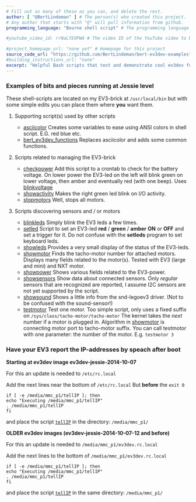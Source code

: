 ```yaml
---
# Fill out as many of these as you can, and delete the rest.
author: [ "@BertLindeman" ] # The person(s) who created this project. 
# Any author that starts with "@" will pull information from github.
programming_language: "Bourne shell script" # The programming language used in this project

#youtube_video_id: rrNaLfE9PWA # The video ID of the YouTube video to be displayed with this post

#project_homepage_url: "none yet" # Homepage for this project
source_code_url: "https://github.com/BertLindeman/bert-ev3dev-examples" # Provide a link to your code
#building_instructions_url: "none"
excerpt: "Helpful Bash scripts that test and demonstrate cool ev3dev functionality."
---
```


### Examples of bits and pieces running at Jessie level 

These shell-scripts are located on my EV3-brick at `/usr/local/bin`
but with some simple edits you can place them where **you** want them.

 1. Supporting script(s) used by other scripts
    * [asciicolor](https://github.com/BertLindeman/bert-ev3dev-examples/blob/master/asciicolors) Creates some variables to ease using ANSI colors in shell script. E.G. red blue etc. 
    * [bert_ev3dev_functions](https://github.com/BertLindeman/bert-ev3dev-examples/blob/master/bert_ev3dev_functions) Replaces asciicolor and adds some common functions.

 2. Scripts related to managing the EV3-brick
    * [checkpower](https://github.com/BertLindeman/bert-ev3dev-examples/blob/master/checkpower) 
    Add this script to a crontab to check for the battery voltage. On lower power the EV3-led on the left will blink green on lower voltage, then amber and eventually red (with one beep). Uses [blinkvoltage](https://github.com/BertLindeman/bert-ev3dev-examples/blob/master/blinkvoltage)
    * [showactivity](https://github.com/BertLindeman/bert-ev3dev-examples/blob/master/showactivity) Makes the right green led blink on I/O activity.
    * [stopmotors](https://github.com/BertLindeman/bert-ev3dev-examples/blob/master/stopmotors) Well, stops all motors.

 3. Scripts discovering sensors and / or motors
    * [blinkleds](https://github.com/BertLindeman/bert-ev3dev-examples/blob/master/blinkleds) Simply blink the EV3 leds a few times. 
    * [setled](https://github.com/BertLindeman/bert-ev3dev-examples/blob/master/setled) Script to set an EV3-led **red** / **green** / **amber** **ON** or **OFF** and set a trigger for it. Do not confuse with the **setleds** program to set keyboard leds.
    * [showleds](https://github.com/BertLindeman/bert-ev3dev-examples/blob/master/showleds) Provides a very small display of the status of the EV3-leds.
    * [showmotor](https://github.com/BertLindeman/bert-ev3dev-examples/blob/master/showmotor) Finds the tacho-motor number for attached motors. Displays many fields related to the motor(s). Tested with EV3 (large and mini) and NXT motor. 
    * [showpower](https://github.com/BertLindeman/bert-ev3dev-examples/blob/master/showpower) Shows various fields related to the EV3-power. 
    * [showsensors](https://github.com/BertLindeman/bert-ev3dev-examples/blob/master/showsensors) Show data about connected sensors. Only *regular* sensors that are recognized are reported, I assume I2C sensors are not yet supported by the script.
    * [showsound](https://github.com/BertLindeman/bert-ev3dev-examples/blob/master/showsound) Shows a little info from the snd-legoev3 driver. (Not to be confused with the sound-sensor!)
    * [testmotor](https://github.com/BertLindeman/bert-ev3dev-examples/blob/master/testmotor) Test one motor. Too simple script, only uses a fixed suffix on ```/sys/class/tacho-motor/tacho-motor``` The kernel takes the *next* number if a motor is plugged in. Algorithm in [showmotor](https://github.com/BertLindeman/bert-ev3dev-examples/blob/master/showmotor) is connecting motor port to tacho-motor suffix. You can call testmotor with one parameter: the number of the motor. E.g. ```testmotor 3```
    


### Have your EV3 report the IP-addresses by speach after boot 
**Starting at ev3dev image ev3dev-jessie-2014-10-07**

For this an update is needed to `/etc/rc.local`

Add the next lines near the bottom of `/etc/rc.local`
But **before** the `exit 0`

```
if [ -e /media/mmc_p1/tellIP ]; then
echo "Executing /media/mmc_p1/tellIP"
. /media/mmc_p1/tellIP
fi
```

and place the script [`tellIP`](https://github.com/BertLindeman/bert-ev3dev-examples/blob/master/tellIP)
in the directory: `/media/mmc_p1/`

**OLDER ev3dev images (ev3dev-jessie-2014-10-07-12 and before)**

For this an update is needed to `/media/mmc_p1/ev3dev.rc.local`

Add the next lines to the bottom of `/media/mmc_p1/ev3dev.rc.local`

```
if [ -e /media/mmc_p1/tellIP ]; then
echo "Executing /media/mmc_p1/tellIP"
. /media/mmc_p1/tellIP
fi
```

and place the script [`tellIP`](https://github.com/BertLindeman/bert-ev3dev-examples/blob/master/tellIP)
in the same directory: `/media/mmc_p1/`
